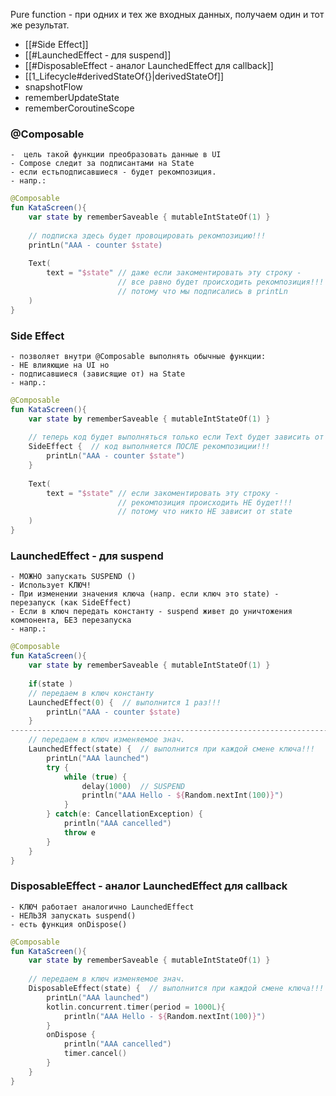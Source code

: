 
Pure function  -  при одних и тех же входных данных, получаем один и тот же результат.

- [[#Side Effect]]
- [[#LaunchedEffect - для suspend]]
- [[#DisposableEffect - аналог LaunchedEffect для callback]]
- [[1_Lifecycle#derivedStateOf{}|derivedStateOf]]
- snapshotFlow
- rememberUpdateState
- rememberCoroutineScope

### @Composable 
	-  цель такой функции преобразовать данные в UI
	- Compose следит за подписантами на State
	- если естьподписавшиеся - будет рекомпозиция.
	- напр.:
```kotlin
@Composable
fun KataScreen(){
	var state by rememberSaveable { mutableIntStateOf(1) }
	
	// подписка здесь будет провоцировать рекомпозицию!!!
	printLn("AAA - counter $state)
	
	Text(
		text = "$state" // даже если закоментировать эту строку - 
						// все равно будет происходить рекомпозиция!!!
						// потому что мы подписались в printLn
	)
}
```

### Side Effect  
	- позволяет внутри @Composable выполнять обычные функции:
	- НЕ влияющие на UI но 
	- подписавшиеся (зависящие от) на State 
	- напр.:
```kotlin
@Composable
fun KataScreen(){
	var state by rememberSaveable { mutableIntStateOf(1) }
	
	// теперь код будет выполняться только если Text будет зависить от state!!!
	SideEffect {  // код выполняется ПОСЛЕ рекомпозиции!!!
		printLn("AAA - counter $state")
	}
	
	Text(
		text = "$state" // если закоментировать эту строку - 
						// рекомпозиция происходить НЕ будет!!!
						// потому что никто НЕ зависит от state
	)
}
```

### LaunchedEffect  -   для suspend
	- МОЖНО запускать SUSPEND ()
	- Использует КЛЮЧ! 
	- При изменении значения ключа (напр. если ключ это state) - перезапуск (как SideEffect)
	- Если в ключ передать константу - suspend живет до уничтожения компонента, БЕЗ перезапуска
	- напр.:
```kotlin
@Composable
fun KataScreen(){
	var state by rememberSaveable { mutableIntStateOf(1) }
	
	if(state )
	// передаем в ключ константу
	LaunchedEffect(0) {  // выполнится 1 раз!!!
		printLn("AAA - counter $state)
	}
---------------------------------------------------------------------------------
	// передаем в ключ изменяемое знач.
	LaunchedEffect(state) {  // выполнится при каждой смене ключа!!!
		printLn("AAA launched")
		try {
			while (true) {
				delay(1000)  // SUSPEND
				println("AAA Hello - ${Random.nextInt(100)}")
			}
		} catch(e: CancellationException) {
			println("AAA cancelled")
			throw e
		}
	}
}
```

### DisposableEffect  -  аналог LaunchedEffect для callback
	- КЛЮЧ работает аналогично LaunchedEffect
	- НЕЛЬЗЯ запускать suspend()
	- есть функция onDispose()
```kotlin
@Composable
fun KataScreen(){
	var state by rememberSaveable { mutableIntStateOf(1) }
	
	// передаем в ключ изменяемое знач.
	DisposableEffect(state) {  // выполнится при каждой смене ключа!!!
		printLn("AAA launched")
		kotlin.concurrent.timer(period = 1000L){
			println("AAA Hello - ${Random.nextInt(100)}")
		}
		onDispose {
			println("AAA cancelled")
			timer.cancel()
		}
	}
}
```